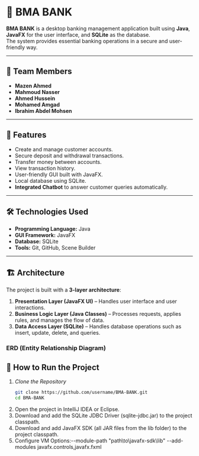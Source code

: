 # 🏦 BMA BANK

**BMA BANK** is a desktop banking management application built using **Java**, **JavaFX** for the user interface, and **SQLite** as the database.  
The system provides essential banking operations in a secure and user-friendly way.

---

## 👥 Team Members

- **Mazen Ahmed**
- **Mahmoud Nasser**
- **Ahmed Hussein**
- **Mohamed Amgad**
- **Ibrahim Abdel Mohsen**

---

## 📌 Features

- Create and manage customer accounts.
- Secure deposit and withdrawal transactions.
- Transfer money between accounts.
- View transaction history.
- User-friendly GUI built with JavaFX.
- Local database using SQLite.
- **Integrated Chatbot** to answer customer queries automatically.

---

## 🛠️ Technologies Used

- **Programming Language:** Java
- **GUI Framework:** JavaFX
- **Database:** SQLite
- **Tools:** Git, GitHub, Scene Builder

---

## 🏗️ Architecture

The project is built with a **3-layer architecture**:

1. **Presentation Layer (JavaFX UI)** – Handles user interface and user interactions.
2. **Business Logic Layer (Java Classes)** – Processes requests, applies rules, and manages the flow of data.
3. **Data Access Layer (SQLite)** – Handles database operations such as insert, update, delete, and queries.

### ERD (Entity Relationship Diagram)

## 🚀 How to Run the Project

1. *Clone the Repository*
   ```bash
   git clone https://github.com/username/BMA-BANK.git
   cd BMA-BANK
   
2. Open the project in IntelliJ IDEA or Eclipse.
3. Download and add the SQLite JDBC Driver (sqlite-jdbc.jar) to the project classpath.
4. Download and add JavaFX SDK (all JAR files from the lib folder) to the project classpath.
5. Configure VM Options:--module-path "path\to\javafx-sdk\lib" --add-modules javafx.controls,javafx.fxml  


